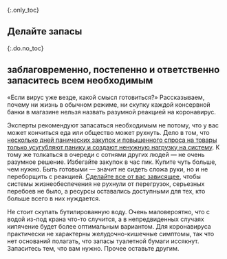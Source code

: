 {:.only_toc}
## Делайте запасы

{:.do.no_toc}
## заблаговременно, постепенно и ответственно запаситесь всем необходимым

«Если вирус уже везде, какой смысл готовиться?»
Рассказываем, почему ни жизнь в обычном режиме, ни скупку каждой консервной банки в магазине нельзя назвать разумной реакцией на коронавирус.
 
Эксперты рекомендуют запасаться необходимым не потому, что у вас может кончиться еда или общество может рухнуть. Дело в том, что [несколько дней панических закупок и повышенного спроса на товары только усугубляют панику и создают ненужную нагрузку на систему](https://twitter.com/firefoxx66/status/1233666678841597952). К тому же толкаться в очереди с сотнями других людей — не очень разумное решение. Избегайте закупок в час пик. Купите чуть больше, чем нужно. Быть готовыми — значит не сидеть сложа руки, но и не переборщить с реакцией. [Сделайте все от вас зависящее](https://twitter.com/firefoxx66/status/1233666678841597952), чтобы системы жизнеобеспечения не рухнули от перегрузок, серьезных перебоев не было, а ресурсы оставались доступными для тех, кто больше всего в них нуждается.

Не стоит скупать бутилированную воду. Очень маловероятно, что с водой из-под крана что-то случится, а в непредвиденных случаях кипячение будет более оптимальным вариантом. Для коронавируса практически не характерны желудочно-кишечные симптомы, так что нет оснований полагать, что запасы туалетной бумаги иссякнут. Запаситесь тем, что вам нужно. Прочее оставьте другим.
